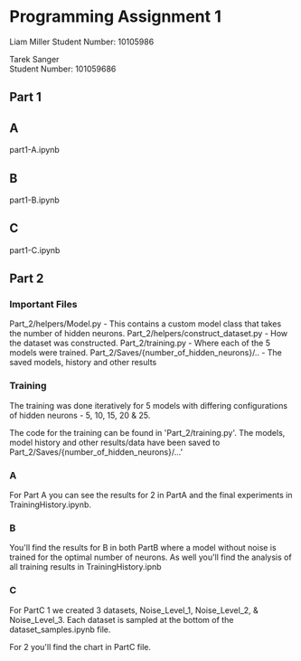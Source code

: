 # Programming Assignment 1

Liam Miller
Student Number: 10105986

Tarek Sanger   
Student Number: 101059686   


## Part 1

## A
part1-A.ipynb

## B
part1-B.ipynb


## C
part1-C.ipynb

## Part 2

### Important Files

Part_2/helpers/Model.py - This contains a custom model class that takes the number of hidden neurons.
Part_2/helpers/construct_dataset.py - How the dataset was constructed.
Part_2/training.py - Where each of the 5 models were trained.
Part_2/Saves/{number_of_hidden_neurons}/.. - The saved models, history and other results


### Training
The training was done iteratively for 5 models with differing configurations of hidden neurons - 5, 10, 15, 20 & 25. 

The code for the training can be found in 'Part_2/training.py'.
The models, model history and other results/data have been saved to Part_2/Saves/{number_of_hidden_neurons}/...'

### A

For Part A you can see the results for 2 in PartA and the final experiments in TrainingHistory.ipynb.

### B 

You'll find the results for B in both PartB where a model without noise is trained for the optimal number of neurons. As well you'll find the analysis of all training results in TrainingHistory.ipnb

### C

For PartC 1 we created 3 datasets, Noise_Level_1, Noise_Level_2, & Noise_Level_3. Each dataset is sampled at the bottom of the dataset_samples.ipynb file. 

For 2 you'll find the chart in PartC file.
